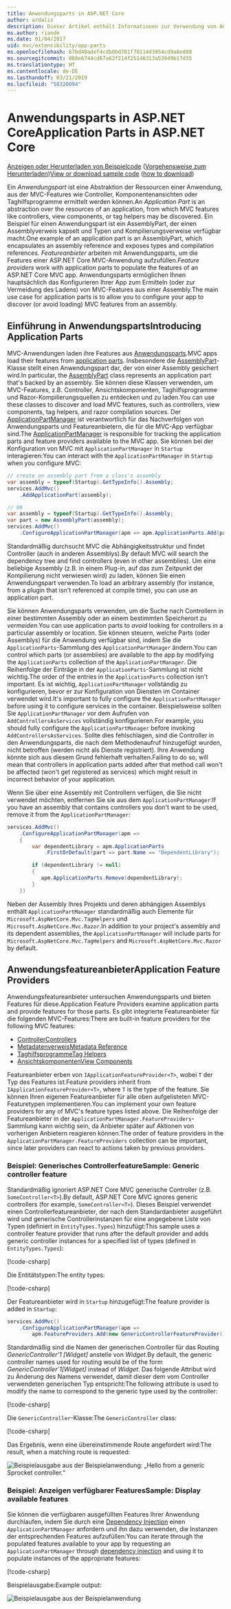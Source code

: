 ```yaml
---
title: Anwendungsparts in ASP.NET Core
author: ardalis
description: Dieser Artikel enthält Informationen zur Verwendung von Anwendungsparts, die Abstraktionen der Ressourcen einer Anwendung sind, damit Sie Features ermitteln oder das Laden von Features aus einer Assembly verhindern können.
ms.author: riande
ms.date: 01/04/2017
uid: mvc/extensibility/app-parts
ms.openlocfilehash: 67bd40adef4cdb0bd781f70114d3954cd9a8ed09
ms.sourcegitcommit: 088e6744cd67a62f214f25146313a53949b17d35
ms.translationtype: HT
ms.contentlocale: de-DE
ms.lasthandoff: 03/21/2019
ms.locfileid: "58320094"
---
```

# <a name="application-parts-in-aspnet-core"></a><span data-ttu-id="40b25-103">Anwendungsparts in ASP.NET Core</span><span class="sxs-lookup"><span data-stu-id="40b25-103">Application Parts in ASP.NET Core</span></span>

<span data-ttu-id="40b25-104">[Anzeigen oder Herunterladen von Beispielcode](https://github.com/aspnet/Docs/tree/master/aspnetcore/mvc/advanced/app-parts/sample) ([Vorgehensweise zum Herunterladen](xref:index#how-to-download-a-sample))</span><span class="sxs-lookup"><span data-stu-id="40b25-104">[View or download sample code](https://github.com/aspnet/Docs/tree/master/aspnetcore/mvc/advanced/app-parts/sample) ([how to download](xref:index#how-to-download-a-sample))</span></span>

<span data-ttu-id="40b25-105">Ein *Anwendungspart* ist eine Abstraktion der Ressourcen einer Anwendung, aus der MVC-Features wie Controller, Komponentenansichten oder Taghilfsprogramme ermittelt werden können.</span><span class="sxs-lookup"><span data-stu-id="40b25-105">An *Application Part* is an abstraction over the resources of an application, from which MVC features like controllers, view components, or tag helpers may be discovered.</span></span> <span data-ttu-id="40b25-106">Ein Beispiel für einen Anwendungspart ist ein AssemblyPart, der einen Assemblyverweis kapselt und Typen und Kompilierungsverweise verfügbar macht.</span><span class="sxs-lookup"><span data-stu-id="40b25-106">One example of an application part is an AssemblyPart, which encapsulates an assembly reference and exposes types and compilation references.</span></span> <span data-ttu-id="40b25-107">*Featureanbieter* arbeiten mit Anwendungsparts, um die Features einer ASP.NET Core MVC-Anwendung aufzufüllen.</span><span class="sxs-lookup"><span data-stu-id="40b25-107">*Feature providers* work with application parts to populate the features of an ASP.NET Core MVC app.</span></span> <span data-ttu-id="40b25-108">Anwendungsparts ermöglichen Ihnen hauptsächlich das Konfigurieren Ihrer App zum Ermitteln (oder zur Vermeidung des Ladens) von MVC-Features aus einer Assembly.</span><span class="sxs-lookup"><span data-stu-id="40b25-108">The main use case for application parts is to allow you to configure your app to discover (or avoid loading) MVC features from an assembly.</span></span>

## <a name="introducing-application-parts"></a><span data-ttu-id="40b25-109">Einführung in Anwendungsparts</span><span class="sxs-lookup"><span data-stu-id="40b25-109">Introducing Application Parts</span></span>

<span data-ttu-id="40b25-110">MVC-Anwendungen laden ihre Features aus [Anwendungsparts](/dotnet/api/microsoft.aspnetcore.mvc.applicationparts.applicationpart).</span><span class="sxs-lookup"><span data-stu-id="40b25-110">MVC apps load their features from [application parts](/dotnet/api/microsoft.aspnetcore.mvc.applicationparts.applicationpart).</span></span> <span data-ttu-id="40b25-111">Insbesondere die [AssemblyPart](/dotnet/api/microsoft.aspnetcore.mvc.applicationparts.assemblypart#Microsoft_AspNetCore_Mvc_ApplicationParts_AssemblyPart)-Klasse stellt einen Anwendungspart dar, der von einer Assembly gesichert wird.</span><span class="sxs-lookup"><span data-stu-id="40b25-111">In particular, the [AssemblyPart](/dotnet/api/microsoft.aspnetcore.mvc.applicationparts.assemblypart#Microsoft_AspNetCore_Mvc_ApplicationParts_AssemblyPart) class represents an application part that's backed by an assembly.</span></span> <span data-ttu-id="40b25-112">Sie können diese Klassen verwenden, um MVC-Features, z.B. Controller, Ansichtskomponenten, Taghilfsprogramme und Razor-Kompilierungsquellen zu entdecken und zu laden.</span><span class="sxs-lookup"><span data-stu-id="40b25-112">You can use these classes to discover and load MVC features, such as controllers, view components, tag helpers, and razor compilation sources.</span></span> <span data-ttu-id="40b25-113">Der [ApplicationPartManager](/dotnet/api/microsoft.aspnetcore.mvc.applicationparts.applicationpartmanager) ist verantwortlich für das Nachverfolgen von Anwendungsparts und Featureanbietern, die für die MVC-App verfügbar sind.</span><span class="sxs-lookup"><span data-stu-id="40b25-113">The [ApplicationPartManager](/dotnet/api/microsoft.aspnetcore.mvc.applicationparts.applicationpartmanager) is responsible for tracking the application parts and feature providers available to the MVC app.</span></span> <span data-ttu-id="40b25-114">Sie können bei der Konfiguration von MVC mit `ApplicationPartManager` in `Startup` interagieren:</span><span class="sxs-lookup"><span data-stu-id="40b25-114">You can interact with the `ApplicationPartManager` in `Startup` when you configure MVC:</span></span>

```csharp
// create an assembly part from a class's assembly
var assembly = typeof(Startup).GetTypeInfo().Assembly;
services.AddMvc()
    .AddApplicationPart(assembly);

// OR
var assembly = typeof(Startup).GetTypeInfo().Assembly;
var part = new AssemblyPart(assembly);
services.AddMvc()
    .ConfigureApplicationPartManager(apm => apm.ApplicationParts.Add(part));
```

<span data-ttu-id="40b25-115">Standardmäßig durchsucht MVC die Abhängigkeitsstruktur und findet Controller (auch in anderen Assemblys).</span><span class="sxs-lookup"><span data-stu-id="40b25-115">By default MVC will search the dependency tree and find controllers (even in other assemblies).</span></span> <span data-ttu-id="40b25-116">Um eine beliebige Assembly (z.B. in einem Plug-in, auf das zum Zeitpunkt der Kompilierung nicht verwiesen wird) zu laden, können Sie einen Anwendungspart verwenden.</span><span class="sxs-lookup"><span data-stu-id="40b25-116">To load an arbitrary assembly (for instance, from a plugin that isn't referenced at compile time), you can use an application part.</span></span>

<span data-ttu-id="40b25-117">Sie können Anwendungsparts verwenden, um die Suche nach Controllern in einer bestimmten Assembly oder an einem bestimmten Speicherort zu *vermeiden*.</span><span class="sxs-lookup"><span data-stu-id="40b25-117">You can use application parts to *avoid* looking for controllers in a particular assembly or location.</span></span> <span data-ttu-id="40b25-118">Sie können steuern, welche Parts (oder Assemblys) für die Anwendung verfügbar sind, indem Sie die `ApplicationParts`-Sammlung des `ApplicationPartManager` ändern.</span><span class="sxs-lookup"><span data-stu-id="40b25-118">You can control which parts (or assemblies) are available to the app by modifying the `ApplicationParts` collection of the `ApplicationPartManager`.</span></span> <span data-ttu-id="40b25-119">Die Reihenfolge der Einträge in der `ApplicationParts`-Sammlung ist nicht wichtig.</span><span class="sxs-lookup"><span data-stu-id="40b25-119">The order of the entries in the `ApplicationParts` collection isn't important.</span></span> <span data-ttu-id="40b25-120">Es ist wichtig, `ApplicationPartManager` vollständig zu konfigurieren, bevor er zur Konfiguration von Diensten im Container verwendet wird.</span><span class="sxs-lookup"><span data-stu-id="40b25-120">It's important to fully configure the `ApplicationPartManager` before using it to configure services in the container.</span></span> <span data-ttu-id="40b25-121">Beispielsweise sollten Sie `ApplicationPartManager` vor dem Aufrufen von `AddControllersAsServices` vollständig konfigurieren.</span><span class="sxs-lookup"><span data-stu-id="40b25-121">For example, you should fully configure the `ApplicationPartManager` before invoking `AddControllersAsServices`.</span></span> <span data-ttu-id="40b25-122">Sollte dies fehlschlagen, sind die Controller in den Anwendungsparts, die nach dem Methodenaufruf hinzugefügt wurden, nicht betroffen (werden nicht als Dienste registriert). Ihre Anwendung könnte sich aus diesem Grund fehlerhaft verhalten.</span><span class="sxs-lookup"><span data-stu-id="40b25-122">Failing to do so, will mean that controllers in application parts added after that method call won't be affected (won't get registered as services) which might result in incorrect behavior of your application.</span></span>

<span data-ttu-id="40b25-123">Wenn Sie über eine Assembly mit Controllern verfügen, die Sie nicht verwendet möchten, entfernen Sie sie aus dem `ApplicationPartManager`:</span><span class="sxs-lookup"><span data-stu-id="40b25-123">If you have an assembly that contains controllers you don't want to be used, remove it from the `ApplicationPartManager`:</span></span>

```csharp
services.AddMvc()
    .ConfigureApplicationPartManager(apm =>
    {
        var dependentLibrary = apm.ApplicationParts
            .FirstOrDefault(part => part.Name == "DependentLibrary");

        if (dependentLibrary != null)
        {
           apm.ApplicationParts.Remove(dependentLibrary);
        }
    })
```

<span data-ttu-id="40b25-124">Neben der Assembly Ihres Projekts und deren abhängigen Assemblys enthält `ApplicationPartManager` standardmäßig auch Elemente für `Microsoft.AspNetCore.Mvc.TagHelpers` und `Microsoft.AspNetCore.Mvc.Razor`.</span><span class="sxs-lookup"><span data-stu-id="40b25-124">In addition to your project's assembly and its dependent assemblies, the `ApplicationPartManager` will include parts for `Microsoft.AspNetCore.Mvc.TagHelpers` and `Microsoft.AspNetCore.Mvc.Razor` by default.</span></span>

## <a name="application-feature-providers"></a><span data-ttu-id="40b25-125">Anwendungsfeatureanbieter</span><span class="sxs-lookup"><span data-stu-id="40b25-125">Application Feature Providers</span></span>

<span data-ttu-id="40b25-126">Anwendungsfeatureanbieter untersuchen Anwendungsparts und bieten Features für diese.</span><span class="sxs-lookup"><span data-stu-id="40b25-126">Application Feature Providers examine application parts and provide features for those parts.</span></span> <span data-ttu-id="40b25-127">Es gibt integrierte Featureanbieter für die folgenden MVC-Features:</span><span class="sxs-lookup"><span data-stu-id="40b25-127">There are built-in feature providers for the following MVC features:</span></span>

* [<span data-ttu-id="40b25-128">Controller</span><span class="sxs-lookup"><span data-stu-id="40b25-128">Controllers</span></span>](/dotnet/api/microsoft.aspnetcore.mvc.controllers.controllerfeatureprovider)
* [<span data-ttu-id="40b25-129">Metadatenverweis</span><span class="sxs-lookup"><span data-stu-id="40b25-129">Metadata Reference</span></span>](/dotnet/api/microsoft.aspnetcore.mvc.razor.compilation.metadatareferencefeatureprovider)
* [<span data-ttu-id="40b25-130">Taghilfsprogramme</span><span class="sxs-lookup"><span data-stu-id="40b25-130">Tag Helpers</span></span>](/dotnet/api/microsoft.aspnetcore.mvc.razor.taghelpers.taghelperfeatureprovider)
* [<span data-ttu-id="40b25-131">Ansichtskomponenten</span><span class="sxs-lookup"><span data-stu-id="40b25-131">View Components</span></span>](/dotnet/api/microsoft.aspnetcore.mvc.viewcomponents.viewcomponentfeatureprovider)

<span data-ttu-id="40b25-132">Featureanbieter erben von `IApplicationFeatureProvider<T>`, wobei `T` der Typ des Features ist.</span><span class="sxs-lookup"><span data-stu-id="40b25-132">Feature providers inherit from `IApplicationFeatureProvider<T>`, where `T` is the type of the feature.</span></span> <span data-ttu-id="40b25-133">Sie können Ihren eigenen Featureanbieter für alle oben aufgelisteten MVC-Featuretypen implementieren.</span><span class="sxs-lookup"><span data-stu-id="40b25-133">You can implement your own feature providers for any of MVC's feature types listed above.</span></span> <span data-ttu-id="40b25-134">Die Reihenfolge der Featureanbieter in der `ApplicationPartManager.FeatureProviders`-Sammlung kann wichtig sein, da Anbieter später auf Aktionen von vorherigen Anbietern reagieren können.</span><span class="sxs-lookup"><span data-stu-id="40b25-134">The order of feature providers in the `ApplicationPartManager.FeatureProviders` collection can be important, since later providers can react to actions taken by previous providers.</span></span>

### <a name="sample-generic-controller-feature"></a><span data-ttu-id="40b25-135">Beispiel: Generisches Controllerfeature</span><span class="sxs-lookup"><span data-stu-id="40b25-135">Sample: Generic controller feature</span></span>

<span data-ttu-id="40b25-136">Standardmäßig ignoriert ASP.NET Core MVC generische Controller (z.B. `SomeController<T>`).</span><span class="sxs-lookup"><span data-stu-id="40b25-136">By default, ASP.NET Core MVC ignores generic controllers (for example, `SomeController<T>`).</span></span> <span data-ttu-id="40b25-137">Dieses Beispiel verwendet einen Controllerfeatureanbieter, der nach dem Standardanbieter ausgeführt wird und generische Controllerinstanzen für eine angegebene Liste von Typen (definiert in `EntityTypes.Types`) hinzufügt:</span><span class="sxs-lookup"><span data-stu-id="40b25-137">This sample uses a controller feature provider that runs after the default provider and adds generic controller instances for a specified list of types (defined in `EntityTypes.Types`):</span></span>

[!code-csharp[](./app-parts/sample/AppPartsSample/GenericControllerFeatureProvider.cs?highlight=13&range=18-36)]

<span data-ttu-id="40b25-138">Die Entitätstypen:</span><span class="sxs-lookup"><span data-stu-id="40b25-138">The entity types:</span></span>

[!code-csharp[](./app-parts/sample/AppPartsSample/Model/EntityTypes.cs?range=6-16)]

<span data-ttu-id="40b25-139">Der Featureanbieter wird in `Startup` hinzugefügt:</span><span class="sxs-lookup"><span data-stu-id="40b25-139">The feature provider is added in `Startup`:</span></span>

```csharp
services.AddMvc()
    .ConfigureApplicationPartManager(apm => 
        apm.FeatureProviders.Add(new GenericControllerFeatureProvider()));
```

<span data-ttu-id="40b25-140">Standardmäßig sind die Namen der generischen Controller für das Routing *GenericController'1 [Widget]* anstelle von *Widget*.</span><span class="sxs-lookup"><span data-stu-id="40b25-140">By default, the generic controller names used for routing would be of the form *GenericController\`1[Widget]* instead of *Widget*.</span></span> <span data-ttu-id="40b25-141">Das folgende Attribut wird zu Änderung des Namens verwendet, damit dieser dem vom Controller verwendeten generischen Typ entspricht:</span><span class="sxs-lookup"><span data-stu-id="40b25-141">The following attribute is used to modify the name to correspond to the generic type used by the controller:</span></span>

[!code-csharp[](./app-parts/sample/AppPartsSample/GenericControllerNameConvention.cs)]

<span data-ttu-id="40b25-142">Die `GenericController`-Klasse:</span><span class="sxs-lookup"><span data-stu-id="40b25-142">The `GenericController` class:</span></span>

[!code-csharp[](./app-parts/sample/AppPartsSample/GenericController.cs?highlight=5-6)]

<span data-ttu-id="40b25-143">Das Ergebnis, wenn eine übereinstimmende Route angefordert wird:</span><span class="sxs-lookup"><span data-stu-id="40b25-143">The result, when a matching route is requested:</span></span>

![Beispielausgabe aus der Beispielanwendung: „Hello from a generic Sprocket controller.“](app-parts/_static/generic-controller.png)

### <a name="sample-display-available-features"></a><span data-ttu-id="40b25-145">Beispiel: Anzeigen verfügbarer Features</span><span class="sxs-lookup"><span data-stu-id="40b25-145">Sample: Display available features</span></span>

<span data-ttu-id="40b25-146">Sie können die verfügbaren ausgefüllten Features Ihrer Anwendung durchlaufen, indem Sie durch eine [Dependency Injection](../../fundamentals/dependency-injection.md) einen `ApplicationPartManager` anfordern und ihn dazu verwenden, die Instanzen der entsprechenden Features aufzufüllen:</span><span class="sxs-lookup"><span data-stu-id="40b25-146">You can iterate through the populated features available to your app by requesting an `ApplicationPartManager` through [dependency injection](../../fundamentals/dependency-injection.md) and using it to populate instances of the appropriate features:</span></span>

[!code-csharp[](./app-parts/sample/AppPartsSample/Controllers/FeaturesController.cs?highlight=16,25-27)]

<span data-ttu-id="40b25-147">Beispielausgabe:</span><span class="sxs-lookup"><span data-stu-id="40b25-147">Example output:</span></span>

![Beispielausgabe aus der Beispielanwendung](app-parts/_static/available-features.png)
